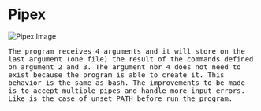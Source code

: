 # Pipex

<img src="https://www.42porto.com/wp-content/uploads/2024/08/42-Porto-Horizontal.png" alt="Pipex Image" style="max-width: 100%; height: auto;">
<p style="font-family: 'Special Elite', monospace;">
    The program receives 4 arguments and it will store on the last argument (one file) the result of the commands defined on argument 2 and 3. The argument nbr 4 does not need to exist because the program is able to create it. This behavior is the same as bash. The improvements to be made is to accept multiple pipes and handle more input errors. Like is the case of unset PATH before run the program.
</p>